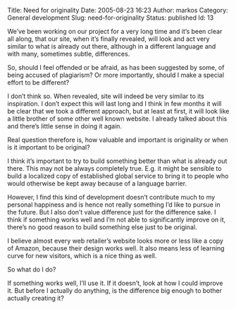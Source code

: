 Title: Need for originality
Date: 2005-08-23 16:23
Author: markos
Category: General development
Slug: need-for-originality
Status: published
Id: 13

<html>
 <body>
  <div>
   <p>
    We’ve been working on our project for a very long time and it’s been clear all along, that our site, when it’s finally revealed, will look and act very similar to what is already out there, although in a different language and with many, sometimes subtle, differences.
   </p>
   <p>
    So, should I feel offended or be afraid, as has been suggested by some, of being accused of plagiarism? Or more importantly, should I make a special effort to be different?
   </p>
   <p>
    I don’t think so. When revealed, site will indeed be very similar to its inspiration. I don’t expect this will last long and I think in few months it will be clear that we took a different approach, but at least at first, it will look like a little brother of some other well known website. I already talked about this and there’s little sense in doing it again.
   </p>
   <p>
    Real question therefore is, how valuable and important is originality or when is it important to be original?
   </p>
   <p>
    I think it’s important to try to build something better than what is already out there. This may not be always completely true. E.g. it might be sensible to build a localized copy of established global service to bring it to people who would otherwise be kept away because of a language barrier.
   </p>
   <p>
    However, I find this kind of development doesn’t contribute much to my personal happiness and is hence not really something I’d like to pursue in the future. But I also don’t value difference just for the difference sake. I think if something works well and I’m not able to significantly improve on it, there’s no good reason to build something else just to be original.
   </p>
   <p>
    I believe almost every web retailer’s website looks more or less like a copy of Amazon, because their design works well. It also means less of learning curve for new visitors, which is a nice thing as well.
   </p>
   <p>
    So what do I do?
   </p>
   <p>
    If something works well, I’ll use it. If it doesn’t, look at how I could improve it. But before I actually do anything, is the difference big enough to bother actually creating it?
   </p>
  </div>
 </body>
</html>